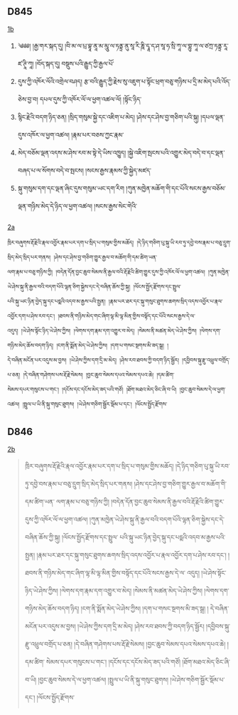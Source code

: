 ## D845
[1b](https://imgv3.fotor.com/images/cover-photo-image/a-beautiful-girl-with-gray-hair-and-lucxy-neckless-generated-by-Fotor-AI.jpg)
1. ༄༅༅། །རྒྱ་གར་སྐད་དུ། །བི་མ་ལ་པྲ་བྷཱ་ནཱ་མ་མཱུ་ལ་ཏནྟྲ་ནུ་སཱ་རི་ཎཱི་དྭཱ་ད་ཤ་སཱ་ཧ་སྲི་ཀཱ་ལ་གྷུ་ཀཱ་ལ་ཙཀྲ་ཏནྟྲ་རཱ་ཛ་ཊཱི་ཀཱ། །བོད་སྐད་དུ། བསྡུས་པའི་རྒྱུད་ཀྱི་རྒྱལ་པོ་
1. དུས་ཀྱི་འཁོར་ལོའི་འགྲེལ་བཤད། རྩ་བའི་རྒྱུད་ཀྱི་རྗེས་སུ་འཇུག་པ་སྟོང་ཕྲག་བཅུ་གཉིས་པ་དྲི་མ་མེད་པའི་འོད་ཅེས་བྱ་བ། དཔལ་དུས་ཀྱི་འཁོར་ལོ་ལ་ཕྱག་འཚལ་ལོ། །སྟོང་ཉིད་
1. སྙིང་རྗེའི་བདག་ཉིད་ཅན། །སྲིད་གསུམ་སྐྱེ་དང་འཇིག་པ་མེད། །ཤེས་དང་ཤེས་བྱ་གཅིག་པའི་སྐུ། །དཔལ་ལྡན་དུས་འཁོར་ལ་ཕྱག་འཚལ། །རྣམ་པར་བཅས་ཀྱང་རྣམ་
1. མེད་བཅོམ་ལྡན་འདས་མ་ཤེས་རབ་མ་སྟེ་དེ་ཡིས་འཁྱུད། །སྐྱེ་འཇིག་སྤངས་པའི་འགྱུར་མེད་བདེ་བ་དང་ལྡན་བཞད་པ་ལ་སོགས་བདེ་བ་སྤངས། །སངས་རྒྱས་རྣམས་ཀྱི་སྐྱེད་མཛད་
1. སྐུ་གསུམ་དག་དང་ལྡན་ཞིང་དུས་གསུམ་ཡང་དག་རིག །ཀུན་མཁྱེན་མཆོག་གི་དང་པོའི་སངས་རྒྱས་བཅོམ་ལྡན་གཉིས་མེད་དེ་ཉིད་ལ་ཕྱག་འཚལ། །སངས་རྒྱས་སེང་གེའི་

[2a](https://imgv3.fotor.com/images/cover-photo-image/a-beautiful-girl-with-gray-hair-and-lucxy-neckless-generated-by-Fotor-AI.jpg)
```
ཁྲིར་བཞུགས་རྡོ་རྗེའི་རྣལ་འབྱོར་རྣམ་པར་དག་པ་སྲིད་པ་གསུམ་གྱིས་མཆོད། །དེ་ཉིད་གཅིག་པུ་སྐུ་ཡི་རབ་ཏུ་དབྱེ་བས་རྣམ་པ་བཅུ་དྲུག་སྲིད་མེད་སྲིད་པར་གནས། །ཤེས་དང་ཤེས་བྱ་གཅིག་གྱུར་རྒྱལ་བ་མཆོག་གི་དམ་ཚིག་ཡན་
ལག་རྣམ་པ་བཅུ་གཉིས་ཀྱི། །བདེན་དོན་བྱང་ཆུབ་སེམས་ནི་རྒྱལ་བའི་རྡོ་རྗེའི་ཚིག་གྱུར་དུས་ཀྱི་འཁོར་ལོ་ལ་ཕྱག་འཚལ། །ཀུན་མཁྱེན་ཡེ་ཤེས་སྐུ་ནི་རྒྱལ་བའི་བདག་པོའི་ལྷན་ཅིག་སྐྱེས་དང་དེ་བཞིན་ཆོས་ཀྱི་སྐུ། །ལོངས་སྤྱོད་རྫོགས་དང་སྤྲུལ་
པའི་སྐུ་ཡང་ཉིན་བྱེད་སྐུ་དང་པདྨའི་འདབ་མ་རྒྱས་པའི་སྤྱན། །རྣམ་པར་ཐར་དང་སྐུ་གསུང་ཐུགས་ཆགས་སྲིད་འདས་འབྱོར་པ་རྣལ་འབྱོར་དག་པ་ཤེས་རབ་དང་། །ཐབས་ནི་གཉིས་མེད་གང་ཞིག་ལྷ་མི་ལྷ་མིན་གྱིས་བསྟོད་དང་པོའི་སངས་རྒྱས་དེ་ལ་
འདུད། །ཡེ་ཤེས་སྟོང་ཉིད་ཡེ་ཤེས་ཀྱིས། །ལེགས་དག་རྣམ་དག་འགྱུར་བ་མེད། །སེམས་ནི་མཚན་མེད་ཡེ་ཤེས་ཀྱིས། །ལེགས་དག་གཉིས་མེད་ཆོས་བདག་ཉིད། །ངག་ནི་སྨོན་མེད་ཡེ་ཤེས་ཀྱིས། །དག་པ་གསང་སྔགས་མི་ཟད་སྒྲ། །
དེ་བཞིན་མངོན་པར་འདུས་མ་བྱས། །ཡེ་ཤེས་ཀྱིས་དག་དྲི་མ་མེད། །ཤེས་རབ་ཐབས་ཀྱི་བདག་ཉིད་སྦྱོར། །དབྱིབས་སྐུ་རྫུ་འཕྲུལ་བགྲོད་པ་ཅན། །དེ་བཞིན་གཤེགས་པས་རྡོ་རྗེ་སེམས། །བྱང་ཆུབ་སེམས་དཔའ་སེམས་དཔའ་ཆེ། །དམ་ཚིག་
སེམས་དཔར་གསུངས་པ་གང་། །དངོས་དང་དངོས་མེད་ཟད་པའི་གཙོ། །ཐོག་མཐའ་མེད་ཅིང་ཞི་བ་ཡི། །བྱང་ཆུབ་སེམས་དེ་ལ་ཕྱག་འཚལ། །སྤྲུལ་པ་ཡི་ནི་སྐུ་གསུང་ཐུགས། །ཡེ་ཤེས་གཅིག་སྦྱོར་སྡོམ་པ་དང་། །ལོངས་སྤྱོད་རྫོགས་
```

## D846
[2b](https://imgv3.fotor.com/images/cover-photo-image/a-beautiful-girl-with-gray-hair-and-lucxy-neckless-generated-by-Fotor-AI.jpg)

> ཁྲིར་བཞུགས་རྡོ་རྗེའི་རྣལ་འབྱོར་རྣམ་པར་དག་པ་སྲིད་པ་གསུམ་གྱིས་མཆོད། །དེ་ཉིད་གཅིག་པུ་སྐུ་ཡི་རབ་ཏུ་དབྱེ་བས་རྣམ་པ་བཅུ་དྲུག་སྲིད་མེད་སྲིད་པར་གནས། །ཤེས་དང་ཤེས་བྱ་གཅིག་གྱུར་རྒྱལ་བ་མཆོག་གི་དམ་ཚིག་ཡན་
> ལག་རྣམ་པ་བཅུ་གཉིས་ཀྱི། །བདེན་དོན་བྱང་ཆུབ་སེམས་ནི་རྒྱལ་བའི་རྡོ་རྗེའི་ཚིག་གྱུར་དུས་ཀྱི་འཁོར་ལོ་ལ་ཕྱག་འཚལ། །ཀུན་མཁྱེན་ཡེ་ཤེས་སྐུ་ནི་རྒྱལ་བའི་བདག་པོའི་ལྷན་ཅིག་སྐྱེས་དང་དེ་བཞིན་ཆོས་ཀྱི་སྐུ། །ལོངས་སྤྱོད་རྫོགས་དང་སྤྲུལ་
> པའི་སྐུ་ཡང་ཉིན་བྱེད་སྐུ་དང་པདྨའི་འདབ་མ་རྒྱས་པའི་སྤྱན། །རྣམ་པར་ཐར་དང་སྐུ་གསུང་ཐུགས་ཆགས་སྲིད་འདས་འབྱོར་པ་རྣལ་འབྱོར་དག་པ་ཤེས་རབ་དང་། །ཐབས་ནི་གཉིས་མེད་གང་ཞིག་ལྷ་མི་ལྷ་མིན་གྱིས་བསྟོད་དང་པོའི་སངས་རྒྱས་དེ་ལ་
> འདུད། །ཡེ་ཤེས་སྟོང་ཉིད་ཡེ་ཤེས་ཀྱིས། །ལེགས་དག་རྣམ་དག་འགྱུར་བ་མེད། །སེམས་ནི་མཚན་མེད་ཡེ་ཤེས་ཀྱིས། །ལེགས་དག་གཉིས་མེད་ཆོས་བདག་ཉིད། །ངག་ནི་སྨོན་མེད་ཡེ་ཤེས་ཀྱིས། །དག་པ་གསང་སྔགས་མི་ཟད་སྒྲ། །
> དེ་བཞིན་མངོན་པར་འདུས་མ་བྱས། །ཡེ་ཤེས་ཀྱིས་དག་དྲི་མ་མེད། །ཤེས་རབ་ཐབས་ཀྱི་བདག་ཉིད་སྦྱོར། །དབྱིབས་སྐུ་རྫུ་འཕྲུལ་བགྲོད་པ་ཅན། །དེ་བཞིན་གཤེགས་པས་རྡོ་རྗེ་སེམས། །བྱང་ཆུབ་སེམས་དཔའ་སེམས་དཔའ་ཆེ། །དམ་ཚིག་
> སེམས་དཔར་གསུངས་པ་གང་། །དངོས་དང་དངོས་མེད་ཟད་པའི་གཙོ། །ཐོག་མཐའ་མེད་ཅིང་ཞི་བ་ཡི། །བྱང་ཆུབ་སེམས་དེ་ལ་ཕྱག་འཚལ། །སྤྲུལ་པ་ཡི་ནི་སྐུ་གསུང་ཐུགས། །ཡེ་ཤེས་གཅིག་སྦྱོར་སྡོམ་པ་དང་། །ལོངས་སྤྱོད་རྫོགས་

